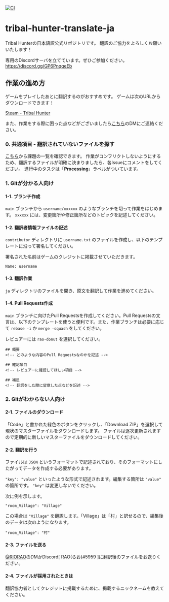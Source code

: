[![CI](https://github.com/rao-donut/tribal-hunter-translate-ja/actions/workflows/checkJSON.yml/badge.svg?branch=main)](https://github.com/rao-donut/tribal-hunter-translate-ja/actions/workflows/checkJSON.yml)

# tribal-hunter-translate-ja

Tribal Hunterの日本語訳公式リポジトリです。
翻訳のご協力をよろしくお願いいたします！

専用のDiscordサーバを立てています。ぜひご参加ください。
https://discord.gg/GP6PnqqeEb

## 作業の進め方

ゲームをプレイしたあとに翻訳するのがおすすめです。
ゲームは次のURLからダウンロードできます！

[Steam - Tribal Hunter](https://store.steampowered.com/app/1379870/Tribal_Hunter/)

また、作業をする際に困った点などがございましたら[こちら](https://twitter.com/RIORAO)のDMにご連絡ください。

### 0. 共通項目 - 翻訳されていないファイルを探す

[こちら](https://github.com/rao-donut/tribal-hunter-translate-ja/issues)から課題の一覧を確認できます。
作業がコンフリクトしないようにするため、翻訳するファイルが明確に決まりましたら、各Issueにコメントをしてください。
進行中のタスクは「**Processing**」ラベルがついています。

### 1. Gitが分かる人向け

#### 1-1. ブランチ作成

`main` ブランチから `username/xxxxxx` のようなブランチを切って作業をはじめます。 `xxxxxx` には、変更箇所や修正箇所などのトピックを記述してください。

#### 1-2. 翻訳者情報ファイルの記述

`contributor` ディレクトリに `username.txt` のファイルを作成し、以下のテンプレートに沿って署名してください。

署名された名前はゲームのクレジットに掲載させていただきます。

```
Name: username
```

#### 1-3. 翻訳作業

`ja` ディレクトリのファイルを開き、原文を翻訳して作業を進めてください。

#### 1-4. Pull Requests作成

`main` ブランチに向けたPull Requestsを作成してください。Pull Requestsの文言は、以下のテンプレートを使うと便利です。また、作業ブランチは必要に応じて `rebase -i` か `merge -squash` をしてください。

レビュアーには `rao-donut` を選択してください。

```
## 概要
<!-- どのような内容のPull Requestsなのかを記述 -->

## 確認項目
<!-- レビュアーに確認してほしい項目 -->

## 補足
<!-- 翻訳をした際に留意した点などを記述 -->
```

### 2. Gitがわからない人向け

#### 2-1. ファイルのダウンロード

「Code」と書かれた緑色のボタンをクリックし、「Download ZIP」を選択して現状のマスターファイルをダウンロードします。
ファイルは逐次更新されますので定期的に新しいマスターファイルをダウンロードしてください。

#### 2-2. 翻訳を行う

ファイルは `JSON` というフォーマットで記述されており、そのフォーマットにしたがってデータを作成する必要があります。

`"key": "value"` といったような形式で記述されます。編集する箇所は `"value"` の箇所です。 `"key"` は変更しないでください。

次に例を示します。

```
"room_Village": "Village"
```

この場合は `"Village"` を翻訳します。「Village」は「村」と訳せるので、編集後のデータは次のようになります。

```
"room_Village": "村"
```

#### 2-3. ファイルを送る

[@RIORAO](https://twitter.com/RIORAO)のDMかDiscord[ RAO(らお)#5959 ]に翻訳後のファイルをお送りください。

#### 2-4. ファイルが採用されたときは

翻訳協力者としてクレジットに掲載するために、掲載するニックネームを教えてください。
